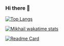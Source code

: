 ### Hi there 👋

[![Top Langs](https://github-readme-stats.vercel.app/api/top-langs/?username=Mikhail39yanov&layout=compact)](https://github.com/anuraghazra/github-readme-stats)

[![Mikhail wakatime stats](https://github-readme-stats.vercel.app/api/wakatime?username=Mikhail_Yanov)](https://github.com/anuraghazra/github-readme-stats)

[![Readme Card](https://github-readme-stats.vercel.app/api/pin/?username=Mikhail39yanov&repo=github-readme-stats)](https://github.com/anuraghazra/github-readme-stats)

<!--
**Mikhail39yanov/Mikhail39yanov** is a ✨ _special_ ✨ repository because its `README.md` (this file) appears on your GitHub profile.

Here are some ideas to get you started:

- 🔭 I’m currently working on ...
- 🌱 I’m currently learning ...
- 👯 I’m looking to collaborate on ...
- 🤔 I’m looking for help with ...
- 💬 Ask me about ...
- 📫 How to reach me: ...
- 😄 Pronouns: ...
- ⚡ Fun fact: ...
-->
